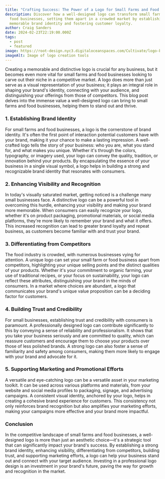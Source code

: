 ```yaml
---
title: "Crafting Success: The Power of a Logo for Small Farms and Food Businesses"
description: Discover how a well-designed logo can transform small farms and
  food businesses, setting them apart in a crowded market by establishing a
  memorable brand identity and fostering customer loyalty.
author: Craig Sanders
date: 2024-02-23T22:19:00.000Z
tags:
  - post
  - featured
image: https://root-design.nyc3.digitaloceanspaces.com/Cultivate/logo-be-creative-inspiration-design-concept%20(1).webp
imageAlt: Image of logo creation tools
---
```

Creating a memorable and distinctive logo is crucial for any business, but it becomes even more vital for small farms and food businesses looking to carve out their niche in a competitive market. A logo does more than just serve as a visual representation of your business; it plays an integral role in shaping your brand's identity, connecting with your audience, and distinguishing your offerings from those of competitors. This blog post delves into the immense value a well-designed logo can bring to small farms and food businesses, helping them to stand out and thrive.

### 1. Establishing Brand Identity

For small farms and food businesses, a logo is the cornerstone of brand identity. It's often the first point of interaction potential customers have with your brand, making it your chance to make a lasting impression. A well-crafted logo tells the story of your business: who you are, what you stand for, and what makes you unique. Whether it's through the colors, typography, or imagery used, your logo can convey the quality, tradition, or innovation behind your products. By encapsulating the essence of your business in a single visual symbol, a logo helps in building a strong and recognizable brand identity that resonates with consumers.

### 2. Enhancing Visibility and Recognition

In today's visually saturated market, getting noticed is a challenge many small businesses face. A distinctive logo can be a powerful tool in overcoming this hurdle, enhancing your visibility and making your brand more memorable. When consumers can easily recognize your logo, whether it's on product packaging, promotional materials, or social media platforms, they're more likely to remember your brand and what it offers. This increased recognition can lead to greater brand loyalty and repeat business, as customers become familiar with and trust your brand.

### 3. Differentiating from Competitors

The food industry is crowded, with numerous businesses vying for attention. A unique logo can set your small farm or food business apart from competitors, highlighting your unique selling points and the distinct qualities of your products. Whether it's your commitment to organic farming, your use of traditional recipes, or your focus on sustainability, your logo can reflect these attributes, distinguishing your brand in the minds of consumers. In a market where choices are abundant, a logo that communicates your brand's unique value proposition can be a deciding factor for customers.

### 4. Building Trust and Credibility

For small businesses, establishing trust and credibility with consumers is paramount. A professionally designed logo can contribute significantly to this by conveying a sense of reliability and professionalism. It shows that you take your business seriously and are committed to quality, which can reassure customers and encourage them to choose your products over those of less polished brands. A strong logo can also foster a sense of familiarity and safety among consumers, making them more likely to engage with your brand and advocate for it.

### 5. Supporting Marketing and Promotional Efforts

A versatile and eye-catching logo can be a versatile asset in your marketing toolkit. It can be used across various platforms and materials, from your website and social media profiles to packaging, signage, and advertising campaigns. A consistent visual identity, anchored by your logo, helps in creating a cohesive brand experience for customers. This consistency not only reinforces brand recognition but also amplifies your marketing efforts, making your campaigns more effective and your brand more impactful.

### Conclusion

In the competitive landscape of small farms and food businesses, a well-designed logo is more than just an aesthetic choice—it's a strategic tool that can significantly impact your brand's success. By establishing a strong brand identity, enhancing visibility, differentiating from competitors, building trust, and supporting marketing efforts, a logo can help your business stand out and connect with your target audience. Investing in a professional logo design is an investment in your brand's future, paving the way for growth and recognition in the market.
